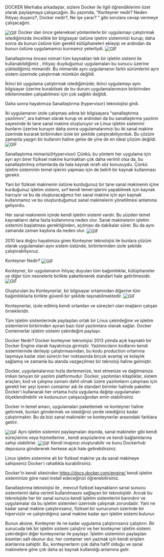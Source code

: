 DOCKER
Merhaba arkadaşlar, sizlere Docker ile ilgili öğrendiklerimi özet olarak paylaşmaya çalışacağım. Bu yazımda, “Konteyner nedir? Neden İhtiyaç duyarız?, Docker nedir?, Ne işe yarar? ” gibi sorulara cevap vermeye çalışacağım.


 <img align="center" alt="GIF" src="./Docker1"  />
Docker dan önce geleneksel yöntemlerle bir uygulamayı çalıştırmak istediğimizde öncelikle bir bilgisayar üstüne işletim sisteminizi kurup; daha sonra da bunun üstüne tüm gerekli kütüphaneleri ekleyip ve ardından da bunun üstüne uygulamamızı kurmamız yeterliydi.
<img align="center" alt="GIF" src="./Docker2"  />

Sanallaştırma öncesi mimari tüm kaynakları tek bir işletim sistemi ile kullanabildiğimiz , ihtiyaç duyduğumuz uygulamaları bu sunucu üzerine yüklediğimiz mimaridir. Bu mimaride aynı uygulamanın farklı sürümlerini aynı sistem üzerinde çalıştırmak mümkün değildi.

İkinci bir uygulama çalıştırmak istediğimizde; ikinci uygulamayı aynı bilgisayar üzerine kurabilsek de bu durum uygulamalarımızın birbirinden etkilenmeden çalışabilmesi için çok sağlıklı değildi.

Daha sonra hayatımıza Sanallaştırma (hypervisor) teknolojiisi girdi.

İki uygulamanın izole çalışması adına bir bilgisayara “sanallaştırma yazılımını”, ara katman olarak kurup ve ardından da bu sanallaştırma yazılımı sayesinde iki tane sanal makine oluşturuyor ve Linux işletim sistemini bunların üzerine kuruyor daha sonra uygulamalarımızı bu iki sanal makine üzerinde kurarak birbirinden izole bir şekilde çalıştırabiliyorduk. Bu çözüm zamanla yaygın bir kullanım haline gelse de yine de en ideal çözüm değildi.
<img align="center" alt="GIF" src="./Docker3"  />

Sanallaştırma mimarisi(Hypervisor)
Çünkü; bu yöntem her uygulama için ayrı ayrı birer fiziksel makine kurmaktan çok daha verimli olsa da, bu sanallaştırılmış ortamlarda da hala kaynak israfı söz konusuydu. Çünkü işletim sisteminin temel işlerini yapması için de belirli bir kaynak kullanması gerekir.

Yani bir fiziksel makinenin üstüne kurduğunuz bir tane sanal makinenin içine kurduğunuz işletim sistemi, sırf kendi temel işlerini yapabilmek için kaynak harcıyor ve bu da oluşturacağımız her sanal makine için ayrı kaynak kullanmamız ve bu oluşturduğumuz sanal makinelerin yönetilmesi anlamına geliyordu.

Her sanal makinenin içinde kendi işletim sistemi vardır. Bu yüzden temel kaynakların daha fazla kullanımına neden olur. Sanal makinelerin işletim sistemini başlatması gerektiğinden, açılması da dakikalar sürer. Bu da aynı zamanda zaman kaybına da neden olur.
<img align="center" alt="GIF" src="./Docker4"  />

2010 lara doğru hayatımıza giren Konteyner teknolojisi ile bunlara çözüm olarak uygulamaları aynı sistem üstünde, birbirlerinden izole şekilde çalıştırabiliyoruz.

Konteyner Nedir?
<img align="center" alt="GIF" src="./Docker5"  />

Konteyner, bir uygulamanın ihtiyaç duyulan tüm bağımlılıklar, kütüphaneler ve diğer tüm nesnelerle birlikte paketlenerek standart hale getirilmesidir.
<img align="center" alt="GIF" src="./Docker6"  />

Oluşturulan bu Konteynerlar, bir bilgisayar ortamından diğerine tüm bağımlılıklarla birlikte güvenli bir şekilde taşınabilmektedir.
<img align="center" alt="GIF" src="./Docker7"  />

Konteynerlar, izole edilmiş kendi ortamları ve süreçleri olan imajların çalışan örnekleridir.

Tüm işletim sistemlerinde paylaşılan ortak bir Linux çekirdeğine ve işletim sistemlerini birbirinden ayıran bazı özel yazılımlara olanak sağlar. Docker Conteinerlar işletim sistemi çekirdeğini paylaşır.

Docker Nedir?
Docker konteyner teknolojisi 2013 yılında açık kaynaklı bir Docker Engine olarak hayatımıza girmiştir. Yazılımcıların kodlarını kendi sistemlerinde derleyip çalıştırmasından, bu kodu production ortamına taşımaya kadar olan sürecin her noktasında birçok avantaj ve kolaylık sağlamış ve zamanla bu alanda vazgeçilmez bir teknoloji haline gelmiştir.

Docker, uygulamalarınızı hızla derlemenize, test etmenize ve dağıtmanıza imkan tanıyan bir yazılım platformudur. Docker, yazılımları kitaplıklar, sistem araçları, kod ve çalışma zamanı dahil olmak üzere yazılımların çalışması için gerekli her şeyi içeren container adı ile standart birimler halinde paketler. Docker’ı kullanarak her ortama hızla uygulama dağıtıp uygulamaları ölçeklendirebilir ve kodunuzun çalışacağından emin olabilirsiniz.

Docker in temel amacı, uygulamaları paketlemek ve konteyner haline getirmek, bunları göndermek ve istediğiniz yerde istediğiniz kadar çalıştırmaktır. Bu da bizi sanal makineler ve konteynerlar arasındaki farklara getirir.

<img align="center" alt="GIF" src="./Docker8"  />
Aynı işletim sistemini paylaşmaları dışında, sanal makineler gibi kendi süreçlerine veya hizmetlerine , kendi arayüzlerine ve kendi bağlantılarına sahip olabilirler.

<img align="center" alt="GIF" src="./Docker9"  />
Kendi imajınızı oluşturabilir ve bunu Dockerhub deposuna göndererek herkese açık hale getirebilirsiniz.

Linux işletim sistemine ait bir fiziksel makine ya da sanal makineye sahipseniz Docker’ı rahatlıkla kurabilirsiniz.

Docker’in kendi sitesinden https://docs.docker.com/engine/ kendi işletim sisteminize göre nasıl install edeceğinizi öğrenebilirsiniz.

Sanallaştırma teknolojisi ile , mevcut fiziksel kaynakların sanal sunucu sistemlerini daha verimli kullanılmasını sağlayan bir teknolojidir. Ancak bu teknolojide her bir sanal sunucu kendi işletim sistemlerini barındırır ve uygulamalar da bu işletim sistemleri üzerinde çalışmak zorundadır. Yani ne kadar sanal makine çalıştırırsanız, fiziksel bir sunucunun üzerinde bir hipervizör ve çalıştırdığınız sanal makine kadar ayrı işletim sistemi bulunur.

Bunun aksine, Konteyner ile ne kadar uygulama çalıştırırsanız çalıştırın. Bir sunucuda tek bir işletim sistemi çalıştırır ve her konteyner işletim sistemi çekirdeğini diğer konteynerlar ile paylaşır. İşletim sisteminin paylaşılan kısımları salt okunur dur, her container veri yazmak için kendi erişilen alanlarına sahiptir. Bu, konteynerların çok daha hafif olduğu ve sanal makinelere göre çok daha az kaynak kullandığı anlamına gelir.